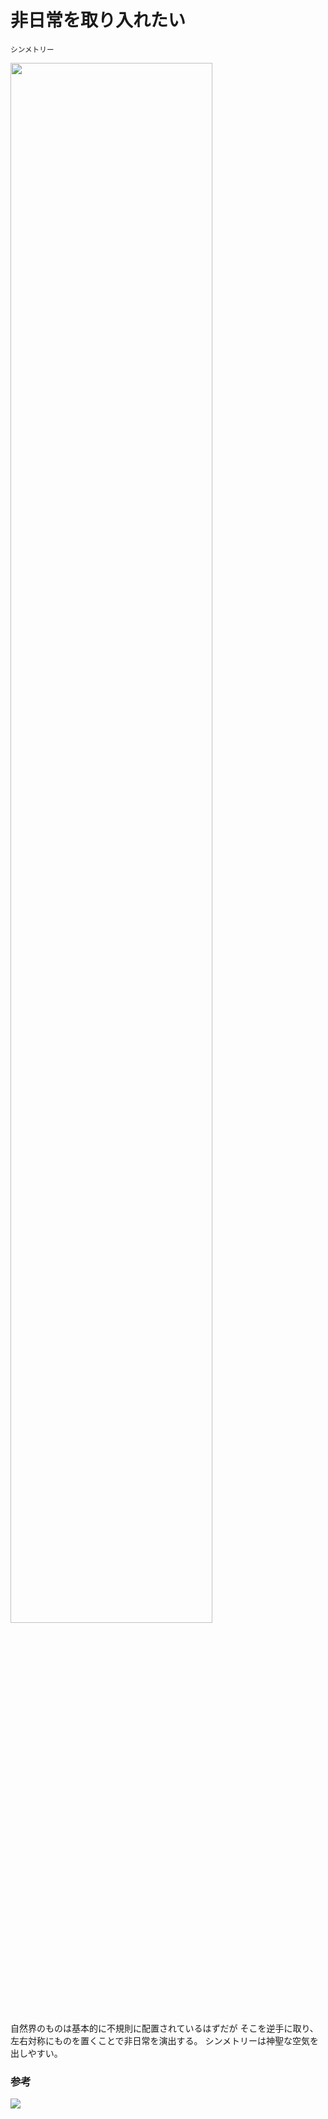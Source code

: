 <!--
title:   非日常感を演出するにはシンメトリーを採用せよ！【エンジニアデザイン心理学】
tags:    Design,UI,心理学
id:      4dc21ecdfc05853f5b52
private: false
-->
# 非日常を取り入れたい

<small>シンメトリー</small>

<img width="80%" src="https://traveldiary.tokyo/wp-content/uploads/2017/05/20170511_09.jpg">

<p>自然界のものは基本的に不規則に配置されているはずだが
そこを逆手に取り、左右対称にものを置くことで非日常を演出する。
シンメトリーは神聖な空気を出しやすい。</p>






### 参考

<a href="https://www.amazon.co.jp/%E3%81%82%E3%82%8B%E3%81%82%E3%82%8B%E3%83%87%E3%82%B6%E3%82%A4%E3%83%B3%E3%80%88%E8%A8%80%E8%91%89%E3%81%A7%E8%A6%9A%E3%81%88%E3%81%A6%E8%AA%B0%E3%81%A7%E3%82%82%E3%81%A7%E3%81%8D%E3%82%8B%E3%83%AC%E3%82%A4%E3%82%A2%E3%82%A6%E3%83%88%E3%83%95%E3%83%AC%E3%83%BC%E3%82%BA%E9%9B%86%E3%80%89-ingectar/dp/4844368427?returnFromLogin=1&linkCode=li3&tag=oreilly10book-22&linkId=3b2e94c616b4f9addf69256b0cf60812&language=ja_JP&ref_=as_li_ss_il" target="_blank"><img border="0" src="//ws-fe.amazon-adsystem.com/widgets/q?_encoding=UTF8&ASIN=4844368427&Format=_SL250_&ID=AsinImage&MarketPlace=JP&ServiceVersion=20070822&WS=1&tag=oreilly10book-22&language=ja_JP" ></a><img src="https://ir-jp.amazon-adsystem.com/e/ir?t=oreilly10book-22&language=ja_JP&l=li3&o=9&a=4844368427" width="1" height="1" border="0" alt="" style="border:none !important; margin:0px !important;" />